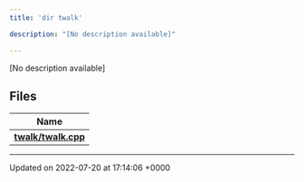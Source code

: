 ```yaml
---
title: 'dir twalk'

description: "[No description available]"

---
```







[No description available]

## Files

| Name           |
| -------------- |
| **[twalk/twalk.cpp](/documentation/code/files/twalk_8cpp/#file-twalk.cpp)**  |






-------------------------------

Updated on 2022-07-20 at 17:14:06 +0000
